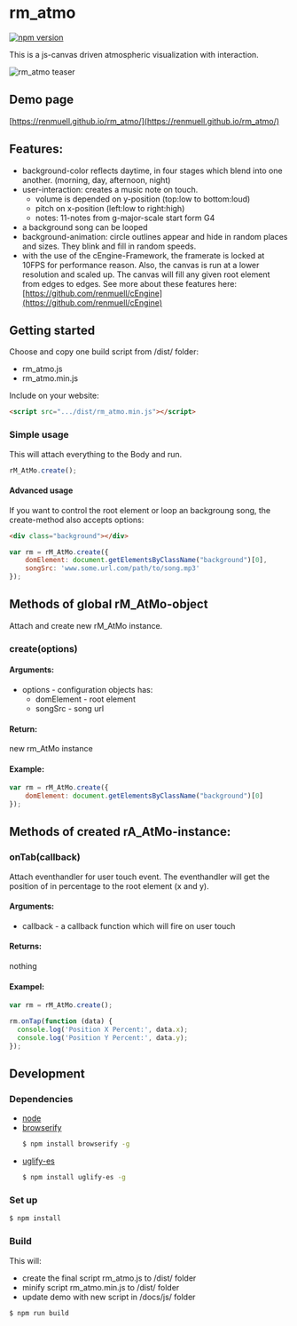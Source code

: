 # rm_atmo

[![npm version](https://badge.fury.io/js/rm_atmo.svg)](https://badge.fury.io/js/rm_atmo)

This is a js-canvas driven atmospheric visualization with interaction.

![rm_atmo teaser](https://renmuell.github.io/assets/img/rm_atmo.gif)

## Demo page

[https://renmuell.github.io/rm_atmo/](https://renmuell.github.io/rm_atmo/)

## Features:

* background-color reflects daytime, in four stages which blend into one another. (morning, day, afternoon, night)
* user-interaction: creates a music note on touch. 
  * volume is depended on y-position (top:low to bottom:loud)
  * pitch on x-position (left:low to right:high)
  * notes: 11-notes from g-major-scale start form G4
* a background song can be looped
* background-animation: circle outlines appear and hide in random places and sizes. They blink and fill in random speeds.
* with the use of the cEngine-Framework, the framerate is locked at 10FPS for performance reason. Also, the canvas is run at a lower resolution and scaled up. The canvas will fill any given root element from edges to edges. See more about these features here: [https://github.com/renmuell/cEngine](https://github.com/renmuell/cEngine)

## Getting started

Choose and copy one build script from /dist/ folder:

* rm_atmo.js
* rm_atmo.min.js

Include on your website:

```html
<script src=".../dist/rm_atmo.min.js"></script>
```

### Simple usage

This will attach everything to the Body and run.

```js
rM_AtMo.create();

```

#### Advanced usage

If you want to control the root element or loop an backgroung song, the create-method also accepts options:

```html
<div class="background"></div>
```

```js
var rm = rM_AtMo.create({
    domElement: document.getElementsByClassName("background")[0],
    songSrc: 'www.some.url.com/path/to/song.mp3'
});

```

## Methods of global rM_AtMo-object

Attach and create new rM_AtMo instance.

### create(options)

#### Arguments:

+ options - configuration objects has:
  + domElement - root element
  + songSrc - song url

#### Return:

new rm_AtMo instance

#### Example:

```js
var rm = rM_AtMo.create({
    domElement: document.getElementsByClassName("background")[0]
});

```

## Methods of created rA_AtMo-instance:

### onTab(callback)

Attach eventhandler for user touch event. The eventhandler will get the position of in percentage to the root element (x and y).

#### Arguments:

* callback <function> - a callback function which will fire on user touch

#### Returns:

nothing

#### Exampel:


```js
var rm = rM_AtMo.create();

rm.onTap(function (data) {
  console.log('Position X Percent:', data.x);
  console.log('Position Y Percent:', data.y);
});

```

## Development

### Dependencies

* [node](https://nodejs.org/)
* [browserify](http://browserify.org/)
    ```bash
    $ npm install browserify -g
    ```   
* [uglify-es](https://www.npmjs.com/package/uglify-es)
    ```bash
    $ npm install uglify-es -g
    ```   

### Set up

```bash
$ npm install
```

### Build

This will:

* create the final script rm_atmo.js to /dist/ folder
* minify script rm_atmo.min.js to /dist/ folder
* update demo with new script in /docs/js/ folder

```bash
$ npm run build
```
